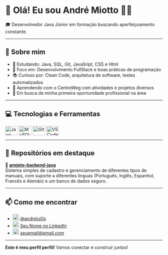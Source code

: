 # 👋 Olá! Eu sou André Miotto 👨‍💻

🎓 Desenvolvedor Java Júnior em formação buscando aperfeiçoamento constante.

---

## 🧠 Sobre mim

- 🌱 Estudando: Java, SQL, Git, JavaSript, CSS e Html
- 🎯 Foco em: Desenvolvimento FullStack e boas práticas de programação
- 📚 Curioso por: Clean Code, arquitetura de software, testes automatizados
- 🔧 Aprendendo com o CentroWeg com atividades e projetos diversos
- 💼 Em busca da minha primeira oportunidade profissional na área

---

## 💻 Tecnologias e Ferramentas

<div style="display: inline_block">
  <img align="center" alt="Java" height="30" width="40" src="https://cdn.jsdelivr.net/gh/devicons/devicon/icons/java/java-original.svg">
  <img align="center" alt="MySQL" height="30" width="40" src="https://cdn.jsdelivr.net/gh/devicons/devicon/icons/mysql/mysql-original.svg">
  <img align="center" alt="Git" height="30" width="40" src="https://cdn.jsdelivr.net/gh/devicons/devicon/icons/git/git-original.svg">
  <img align="center" alt="VSCode" height="30" width="40" src="https://cdn.jsdelivr.net/gh/devicons/devicon/icons/vscode/vscode-original.svg">
</div>

---

## 📂 Repositórios em destaque

🔹 [**projeto-backend-java**](https://github.com/CaduBraga/WegOne)  
Sistema simples de cadastro e gerenciamento de diferentes tipos de manuais, com suporte a diferentes linguas (Português, Inglês, Espanhol, Francês e Alemão) e um banco de dados seguro.

---

## 📫 Como me encontrar

- <img src="https://cdn-icons-png.flaticon.com/512/2111/2111463.png" width="20"/> [@andrelui0s](https://www.instagram.com/andrelui0s)
- <img src="https://cdn.jsdelivr.net/gh/devicons/devicon/icons/linkedin/linkedin-original.svg" width="20"/> [Seu Nome no LinkedIn](https://www.linkedin.com/in/seulinkedin)
- <img src="https://cdn-icons-png.flaticon.com/512/732/732200.png" width="20"/> [seuemail@email.com](mailto:seuemail@email.com)


---

**Este é meu perfil perfil!** 
Vamos conectar e construir juntos!
